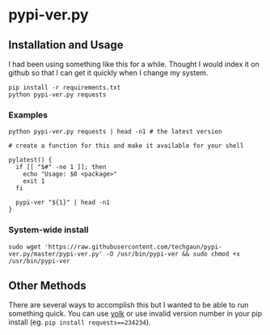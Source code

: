 # pypi-ver.py

## Installation and Usage

I had been using something like this for a while. Thought I would index it on github so that I can get it quickly when I change my system.

```shell
pip install -r requirements.txt
python pypi-ver.py requests
```

### Examples

```shell
python pypi-ver.py requests | head -n1 # the latest version

# create a function for this and make it available for your shell

pylatest() {
  if [[ "$#" -ne 1 ]]; then
    echo "Usage: $0 <package>"
    exit 1
  fi

  pypi-ver "${1}" | head -n1
}
```

### System-wide install

```shell
sudo wget 'https://raw.githubusercontent.com/techgaun/pypi-ver.py/master/pypi-ver.py' -O /usr/bin/pypi-ver && sudo chmod +x /usr/bin/pypi-ver
```

## Other Methods
There are several ways to accomplish this but I wanted to be able to run something quick.
You can use [yolk](https://pypi.python.org/pypi/yolk) or use invalid version number in your pip install (eg. `pip install requests==234234`).
